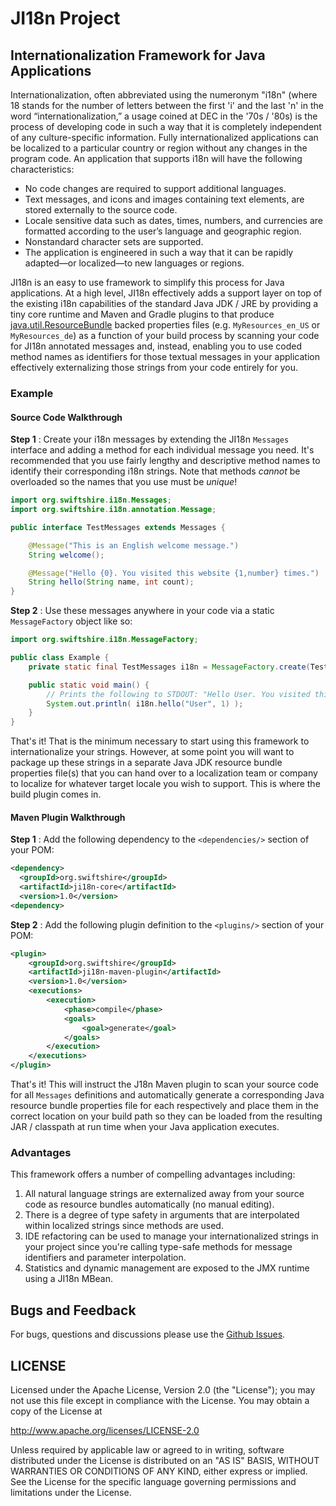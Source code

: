 # JI18n Project

## Internationalization Framework for Java Applications

Internationalization, often abbreviated using the numeronym "i18n" (where 18 stands for the number of letters between 
the first 'i' and the last 'n' in the word “internationalization,” a usage coined at DEC in the '70s / '80s) is the 
process of developing code in such a way that it is completely independent of any culture-specific information. Fully 
internationalized applications can be localized to a particular country or region without any changes in the program 
code. An application that supports i18n will have the following characteristics:
                                                                                                             
* No code changes are required to support additional languages.
* Text messages, and icons and images containing text elements, are stored externally to the source code.
* Locale sensitive data such as dates, times, numbers, and currencies are formatted according to the user’s language and geographic region.
* Nonstandard character sets are supported.
* The application is engineered in such a way that it can be rapidly adapted—or localized—to new languages or regions.

JI18n is an easy to use framework to simplify this process for Java applications. At a high level, JI18n effectively 
adds a support layer on top of the existing i18n capabilities of the standard Java JDK / JRE by providing a tiny core 
runtime and Maven and Gradle plugins to that produce [java.util.ResourceBundle](https://docs.oracle.com/javase/7/docs/api/java/util/PropertyResourceBundle.html) backed properties files (e.g. `MyResources_en_US` or `MyResources_de`) 
as a function of your build process by scanning your code for JI18n annotated messages and, instead, enabling you to use 
coded method names as identifiers for those textual messages in your application effectively externalizing those strings 
from your code entirely for you. 

### Example 

#### Source Code Walkthrough

**Step 1** : Create your i18n messages by extending the JI18n `Messages` interface and adding a method for each individual message 
you need. It's recommended that you use fairly lengthy and descriptive method names to identify their corresponding i18n strings. 
Note that methods *cannot* be overloaded so the names that you use must be *unique*!

```Java
import org.swiftshire.i18n.Messages;
import org.swiftshire.i18n.annotation.Message;

public interface TestMessages extends Messages {

    @Message("This is an English welcome message.")
    String welcome();

    @Message("Hello {0}. You visited this website {1,number} times.")
    String hello(String name, int count);
}
```

**Step 2** : Use these messages anywhere in your code via a static `MessageFactory` object like so:

```Java
import org.swiftshire.i18n.MessageFactory;

public class Example {
    private static final TestMessages i18n = MessageFactory.create(TestMessages.class);

    public static void main() {
        // Prints the following to STDOUT: "Hello User. You visited this website 1 times"
        System.out.println( i18n.hello("User", 1) );
    }
}
```

That's it! That is the minimum necessary to start using this framework to internationalize your strings. However, at some point 
you will want to package up these strings in a separate Java JDK resource bundle properties file(s) that you can hand over to a 
localization team or company to localize for whatever target locale you wish to support. This is where the build plugin comes in.
 
#### Maven Plugin Walkthrough 

**Step 1** : Add the following dependency to the `<dependencies/>` section of your POM:

```xml
<dependency>
  <groupId>org.swiftshire</groupId>
  <artifactId>ji18n-core</artifactId>
  <version>1.0</version>
<dependency>
```

**Step 2** : Add the following plugin definition to the `<plugins/>` section of your POM:

```xml
<plugin>
    <groupId>org.swiftshire</groupId>
    <artifactId>ji18n-maven-plugin</artifactId>
    <version>1.0</version>
    <executions>
        <execution>
            <phase>compile</phase>
            <goals>
                <goal>generate</goal>
            </goals>
        </execution>
    </executions>
</plugin>
```
That's it! This will instruct the J18n Maven plugin to scan your source code for all `Messages` definitions and automatically
generate a corresponding Java resource bundle properties file for each respectively and place them in the correct location on your build
path so they can be loaded from the resulting JAR / classpath at run time when your Java application executes.

### Advantages 

This framework offers a number of compelling advantages including:

1. All natural language strings are externalized away from your source code as resource bundles automatically (no manual editing).
1. There is a degree of type safety in arguments that are interpolated within localized strings since methods are used.
1. IDE refactoring can be used to manage your internationalized strings in your project since you're calling type-safe methods for message identifiers and parameter interpolation.
1. Statistics and dynamic management are exposed to the JMX runtime using a JI18n MBean.

    
## Bugs and Feedback

For bugs, questions and discussions please use the [Github Issues](https://github.com/swiftj/ji18n/issues).

## LICENSE

Licensed under the Apache License, Version 2.0 (the "License");
you may not use this file except in compliance with the License.
You may obtain a copy of the License at

<http://www.apache.org/licenses/LICENSE-2.0>

Unless required by applicable law or agreed to in writing, software
distributed under the License is distributed on an "AS IS" BASIS,
WITHOUT WARRANTIES OR CONDITIONS OF ANY KIND, either express or implied.
See the License for the specific language governing permissions and
limitations under the License.